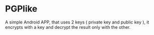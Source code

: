 # PGPlike
 A simple Android APP, that uses 2 keys ( private key and public key ), it encrypts with a key and decrypt the result only with the other.
